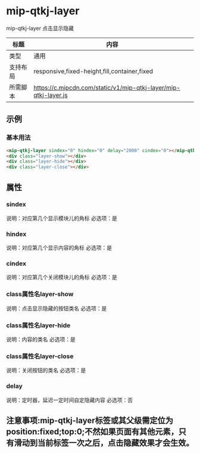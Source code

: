 # mip-qtkj-layer

mip-qtkj-layer 点击显示隐藏

标题|内容
----|----
类型|通用
支持布局|responsive,fixed-height,fill,container,fixed
所需脚本|https://c.mipcdn.com/static/v1/mip-qtkj-layer/mip-qtkj-layer.js

## 示例

### 基本用法
```html
<mip-qtkj-layer sindex="0" hindex="0" delay="2000" cindex="0"></mip-qtkj-layer>
<div class="layer-show"></div>
<div class="layer-hide"></div>
<div class="layer-close"></div>
```

## 属性

### sindex
说明：对应第几个显示模块儿的角标
必选项：是

### hindex
说明：对应第几个显示内容的角标
必选项：是

### cindex
说明：对应第几个关闭模块儿的角标
必选项：是

### class属性名layer-show
说明：点击显示隐藏的按钮类名
必选项：是

### class属性名layer-hide
说明：内容的类名
必选项：是

### class属性名layer-close
说明：关闭按钮的类名
必选项：是

### delay
说明：定时器，延迟一定时间自定隐藏内容
必选项：否

## 注意事项:mip-qtkj-layer标签或其父级需定位为position:fixed;top:0;不然如果页面有其他元素，只有滑动到当前标签一次之后，点击隐藏效果才会生效。